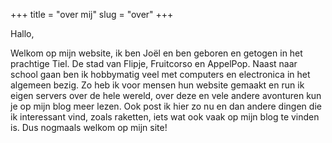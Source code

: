 +++
title = "over mij"
slug = "over"
+++

Hallo,

Welkom op mijn website, ik ben Joël en ben geboren en getogen in het prachtige Tiel. De stad van Flipje, Fruitcorso en AppelPop. Naast naar school gaan ben ik hobbymatig veel met computers en electronica in het algemeen bezig. Zo heb ik voor mensen hun website gemaakt en run ik eigen servers over de hele wereld, over deze en vele andere avonturen kun je op mijn blog meer lezen. Ook post ik hier zo nu en dan andere dingen die ik interessant vind, zoals raketten, iets wat ook vaak op mijn blog te vinden is. Dus nogmaals welkom op mijn site!
